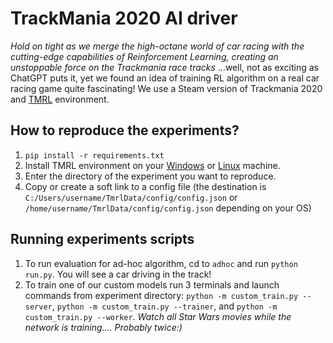 # TrackMania 2020 AI driver
*Hold on tight as we merge the high-octane world of car racing with the cutting-edge capabilities of Reinforcement Learning, creating an unstoppable force on the Trackmania race tracks*
...well, not as exciting as ChatGPT puts it, yet we found an idea of training RL algorithm on a real car racing game quite fascinating! We use a Steam version of Trackmania 2020 and [TMRL](https://github.com/trackmania-rl/tmrl) environment.

## How to reproduce the experiments?
1.  `pip install -r requirements.txt`
2.  Install TMRL environment on your [Windows](https://github.com/trackmania-rl/tmrl/blob/master/readme/Install.md) or [Linux](https://github.com/trackmania-rl/tmrl/blob/master/readme/install_linux.md) machine.
3.  Enter the directory of the experiment you want to reproduce.
4.  Copy or create a soft link to a config file (the destination is `C:/Users/username/TmrlData/config/config.json` or `/home/username/TmrlData/config/config.json` depending on your OS)

## Running experiments scripts
1. To run evaluation for ad-hoc algorithm, cd to `adhoc` and run `python run.py`. You will see a car driving in the track!
2. To train one of our custom models run 3 terminals and launch commands from experiment directory: `python -m custom_train.py --server`, `python -m custom_train.py --trainer`, and `python -m custom_train.py --worker`. *Watch all Star Wars movies while the network is training.... Probably twice:)*
